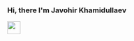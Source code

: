 ### Hi, there I'm Javohir Khamidullaev 
<img src="https://media4.giphy.com/media/gM5qFksULw54NMWyry/giphy.gif?cid=ecf05e47qo29j2lhe71i5lr0vmfqn8hz3hhe3d3a2kypvm3t&rid=giphy.gif&ct=s" width="30px" />
